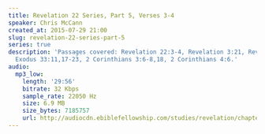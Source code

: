 ```yaml
---
title: Revelation 22 Series, Part 5, Verses 3-4
speaker: Chris McCann
created_at: 2015-07-29 21:00
slug: revelation-22-series-part-5
series: true
description: 'Passages covered: Revelation 22:3-4, Revelation 3:21, Revelation 7:9-17,
  Exodus 33:11,17-23, 2 Corinthians 3:6-8,18, 2 Corinthians 4:6.'
audio:
  mp3_low:
    length: '29:56'
    bitrate: 32 Kbps
    sample_rate: 22050 Hz
    size: 6.9 MB
    size_bytes: 7185757
    url: http://audiocdn.ebiblefellowship.com/studies/revelation/chapter-22/2015.07.29_McCann_-_Revelation_22_Series_Part_5.mp3
---
```

